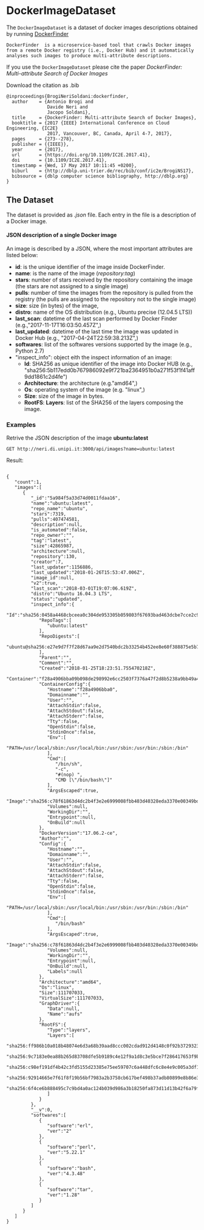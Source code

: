 # DockerImageDataset
The `DockerImageDataset` is a dataset of docker images descriptions obtained by running   [DockerFinder](https://github.com/di-unipi-socc/DockerFinder)

```
DockerFinder  is a microservice-based tool that crawls Docker images
from a remote Docker registry (i.e., Docker Hub) and it automatically
analyses such images to produce multi-attribute descriptions.
```

If you use the `DockerImageDataset` please cite the paper *DockerFinder: Multi-attribute Search of Docker Images*

Download the citation as .bib
```
@inproceedings{BrogiNeriSoldani:dockerfinder,
  author    = {Antonio Brogi and
               Davide Neri and
               Jacopo Soldani},
  title     = {DockerFinder: Multi-attribute Search of Docker Images},
  booktitle = {2017 {IEEE} International Conference on Cloud Engineering, {IC2E}
               2017, Vancouver, BC, Canada, April 4-7, 2017},
  pages     = {273--278},
  publisher = {{IEEE}},
  year      = {2017},
  url       = {https://doi.org/10.1109/IC2E.2017.41},
  doi       = {10.1109/IC2E.2017.41},
  timestamp = {Wed, 17 May 2017 10:11:45 +0200},
  biburl    = {http://dblp.uni-trier.de/rec/bib/conf/ic2e/BrogiNS17},
  bibsource = {dblp computer science bibliography, http://dblp.org}
}
```

## The Dataset
The dataset is provided as *.json* file.
Each entry in the file is a description of a Docker image.

#### JSON description of a single Docker image

An image is described by a JSON, where the most important attributes are listed below:
 - **id**: is the unique identifier of the image inside DockerFinder.
 - **name**: is the name of the image (*repository:tag*)
 - **stars**: number of stars received by the repository containing the image (the stars are not assigned to a single image)
 - **pulls**: number of time the images from the repository is pulled from  the registry (the pulls are assigned to the repository not to the single image)
 - **size**: size (in bytes) of the image,
 - **distro**: name of the OS distribution (e.g., Ubuntu precise (12.04.5 LTS))
 - **last_scan**: datetime of the last scan performed by Docker Finder (e.g.,"2017-11-17T16:03:50.457Z",)
 - **last_updated**: datetime of the last time the image was updated in Docker Hub (e.g., "2017-04-24T22:59:38.213Z",)
 - **softwares**: list of the softwares versions supported by the image (e.g., Python 2.7)
 - "inspect_info": object eith the inspect information of an image:
      - **Id**: SHA256 as unique identifier of the image into Docker HUB (e.g., "sha256:5b117edd0b767986092e9f721ba2364951b0a271f53f1f41aff9dd1861c2d4fe")
      - **Architecture**: the architecture (e.g."amd64",)
      - **Os**: operating system of the image (e.g. "linux",)
      - **Size**: size of the image in bytes.
      - **RootFS**:
          **Layers**: list of the SHA256 of the layers  composing the image.


### Examples
Retrive the JSON description of the image **ubuntu:latest**
```
GET http://neri.di.unipi.it:3000/api/images?name=ubuntu:latest
```
Result:
```

{  
   "count":1,
   "images":[  
      {  
         "_id":"5a984f5a33d74d0011fdaa16",
         "name":"ubuntu:latest",
         "repo_name":"ubuntu",
         "stars":7319,
         "pulls":407474581,
         "description":null,
         "is_automated":false,
         "repo_owner":"",
         "tag":"latest",
         "size":42865987,
         "architecture":null,
         "repository":130,
         "creator":7,
         "last_updater":1156886,
         "last_updated":"2018-01-26T15:53:47.006Z",
         "image_id":null,
         "v2":true,
         "last_scan":"2018-03-01T19:07:06.619Z",
         "distro":"Ubuntu 16.04.3 LTS",
         "status":"updated",
         "inspect_info":{  
            "Id":"sha256:0458a4468cbceea0c304de953305b059803f67693bad463dcbe7cce2c91ba670",
            "RepoTags":[  
               "ubuntu:latest"
            ],
            "RepoDigests":[  
               "ubuntu@sha256:e27e9d7f7f28d67aa9e2d7540bdc2b33254b452ee8e60f388875e5b7d9b2b696"
            ],
            "Parent":"",
            "Comment":"",
            "Created":"2018-01-25T18:23:51.755470218Z",
            "Container":"f28a4906bba09b098de298992e6cc2503f7376a47f2d8b5238a9bb49a41aa336",
            "ContainerConfig":{  
               "Hostname":"f28a4906bba0",
               "Domainname":"",
               "User":"",
               "AttachStdin":false,
               "AttachStdout":false,
               "AttachStderr":false,
               "Tty":false,
               "OpenStdin":false,
               "StdinOnce":false,
               "Env":[  
                  "PATH=/usr/local/sbin:/usr/local/bin:/usr/sbin:/usr/bin:/sbin:/bin"
               ],
               "Cmd":[  
                  "/bin/sh",
                  "-c",
                  "#(nop) ",
                  "CMD [\"/bin/bash\"]"
               ],
               "ArgsEscaped":true,
               "Image":"sha256:c78f61863d4dc2b4f3e2e6999008fbb403d40328eda3370e00349bd0f9e88d40",
               "Volumes":null,
               "WorkingDir":"",
               "Entrypoint":null,
               "OnBuild":null
            },
            "DockerVersion":"17.06.2-ce",
            "Author":"",
            "Config":{  
               "Hostname":"",
               "Domainname":"",
               "User":"",
               "AttachStdin":false,
               "AttachStdout":false,
               "AttachStderr":false,
               "Tty":false,
               "OpenStdin":false,
               "StdinOnce":false,
               "Env":[  
                  "PATH=/usr/local/sbin:/usr/local/bin:/usr/sbin:/usr/bin:/sbin:/bin"
               ],
               "Cmd":[  
                  "/bin/bash"
               ],
               "ArgsEscaped":true,
               "Image":"sha256:c78f61863d4dc2b4f3e2e6999008fbb403d40328eda3370e00349bd0f9e88d40",
               "Volumes":null,
               "WorkingDir":"",
               "Entrypoint":null,
               "OnBuild":null,
               "Labels":null
            },
            "Architecture":"amd64",
            "Os":"linux",
            "Size":111707033,
            "VirtualSize":111707033,
            "GraphDriver":{  
               "Data":null,
               "Name":"aufs"
            },
            "RootFS":{  
               "Type":"layers",
               "Layers":[  
                  "sha256:ff986b10a018b48074e6d3a68b39aad8ccc002cdad912d4148c0f92b3729323e",
                  "sha256:9c7183e0ea88b265d83708dfe5b9189c4e12f9a1d8c3e5bce7f286417653f9b7",
                  "sha256:c98ef191df4b42c3fd5155d23385e75ee59707c6a448dfc6c8e4e9c005a3df11",
                  "sha256:92914665e7f61f8f19b56bf7983a2b3758cb617bef498b37adb80899e8b86e32",
                  "sha256:6f4ce6b888495c7c9bd4a0ac124b039d986a3b18250fa873d11d13b42f6a79f4"
               ]
            }
         },
         "__v":0,
         "softwares":[  
            {  
               "software":"erl",
               "ver":"2"
            },
            {  
               "software":"perl",
               "ver":"5.22.1"
            },
            {  
               "software":"bash",
               "ver":"4.3.48"
            },
            {  
               "software":"tar",
               "ver":"1.28"
            }
         ]
      }
   ]
}
```
